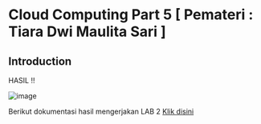 # Cloud Computing Part 5 [ Pemateri : Tiara Dwi Maulita Sari ]

## Introduction

HASIL !!

![image](https://github.com/silvyameliaperdani/100DaysOfCloud/assets/121029600/2a08b64a-a9fd-48cb-be93-eb67f3e0a8c7)

Berikut dokumentasi hasil mengerjakan LAB 2 
[Klik disini](https://docs.google.com/document/d/1qa4hcIruFBFRXMyjpQXn-WjbOGCaff6c--CNR0fdpXo/edit?usp=sharing)
